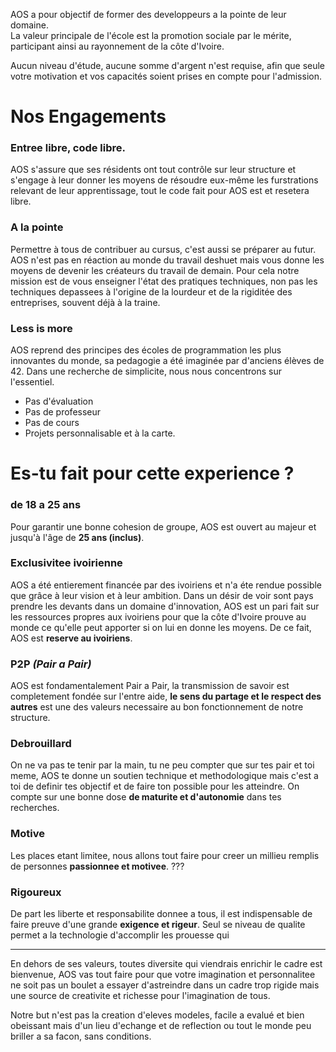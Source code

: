 AOS a pour objectif de former des developpeurs a la pointe de leur domaine.  
La valeur principale de l'école est la promotion sociale par le mérite,
participant ainsi au rayonnement de la côte d'Ivoire.

Aucun niveau d'étude, aucune somme d'argent n'est requise, afin que
seule votre motivation et vos capacités soient prises en compte pour l'admission.


# Nos Engagements

### Entree libre, code libre.
AOS s'assure que ses résidents ont tout contrôle sur leur structure et
s'engage à leur donner les moyens de résoudre eux-même les furstrations relevant de leur apprentissage, tout le code fait pour AOS est et resetera libre.

### A la pointe
Permettre à tous de contribuer au cursus, c'est aussi se préparer au futur.
AOS n'est pas en réaction au monde du travail deshuet mais
vous donne les moyens de devenir les créateurs du travail de demain.
Pour cela notre mission est de vous enseigner l'état
des pratiques techniques, non pas les techniques depassees à l'origine de la lourdeur et de la rigiditée des entreprises, souvent déjà à la traine.

### Less is more
AOS reprend des principes des écoles de programmation les plus innovantes
du monde, sa pedagogie a été imaginée par d'anciens élèves de 42.
Dans une recherche de simplicite, nous nous concentrons sur l'essentiel.
- Pas d'évaluation
- Pas de professeur
- Pas de cours
- Projets personnalisable et à la carte.


# Es-tu fait pour cette experience ?
### de 18 a 25 ans
Pour garantir une bonne cohesion de groupe, AOS est ouvert au majeur et
jusqu'à l'âge de **25 ans (inclus)**.

### Exclusivitee ivoirienne
AOS a été entierement financée par des ivoiriens et n'a éte rendue possible que grâce à
leur vision et à leur ambition.
Dans un désir de voir sont pays prendre les devants dans un domaine d'innovation, AOS est un pari fait sur les ressources
propres aux ivoiriens pour que la côte d'Ivoire prouve au monde ce qu'elle peut
apporter si on lui en donne les moyens.
De ce fait, AOS est **reserve au ivoiriens**.

### P2P *(Pair a Pair)*
AOS est fondamentalement Pair a Pair, la transmission de savoir est completement
fondée sur l'entre aide, **le sens du partage et le respect des autres** est une
des valeurs necessaire au bon fonctionnement de notre structure.

### Debrouillard
On ne va pas te tenir par la main, tu ne peu compter que sur tes pair et toi meme, AOS te donne un soutien technique et methodologique mais c'est a toi
de definir tes objectif et de faire ton possible pour les atteindre.
On compte sur une bonne dose **de maturite et d'autonomie** dans tes recherches.

### Motive
Les places etant limitee, nous allons tout faire pour creer un millieu remplis
de personnes **passionnee et motivee**.
???

### Rigoureux
De part les liberte et responsabilite donnee a tous, il est indispensable de
faire preuve d'une grande **exigence et rigeur**.
Seul se niveau de qualite permet a la technologie d'accomplir les prouesse qui

------
En dehors de ses valeurs, toutes diversite qui viendrais enrichir le cadre est
bienvenue, AOS vas tout faire pour que votre imagination et personnalitee ne soit
pas un boulet a essayer d'astreindre dans un cadre trop rigide mais une
source de creativite et richesse pour l'imagination de tous.

Notre but n'est pas la creation d'eleves modeles, facile a evalué et bien
obeissant mais d'un lieu d'echange et de reflection ou tout le monde peu briller
a sa facon, sans conditions.





